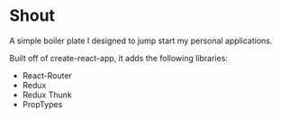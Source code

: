 # Shout

A simple boiler plate I designed to jump start my personal applications.

Built off of create-react-app, it adds the following libraries:

* React-Router
* Redux
* Redux Thunk
* PropTypes
